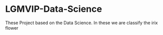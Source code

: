 # LGMVIP-Data-Science
These Project based on the Data Science. In these we are classify the irix flower
